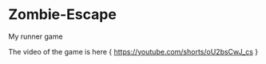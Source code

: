 # Zombie-Escape
My runner game

The video of the game is here { https://youtube.com/shorts/oU2bsCwJ_cs } 